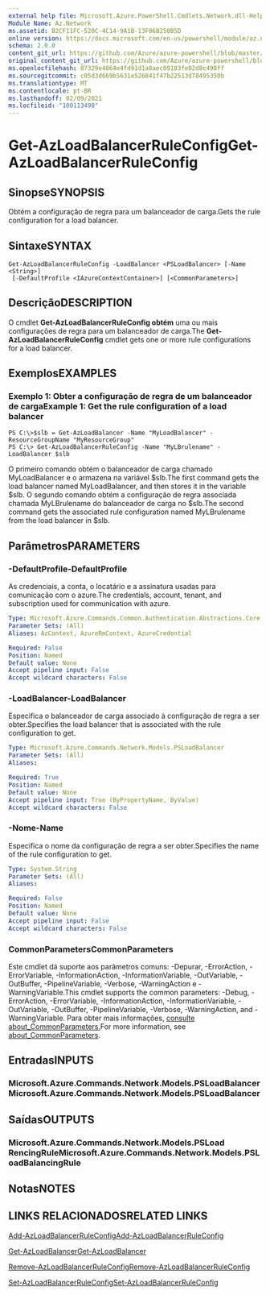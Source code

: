 ```yaml
---
external help file: Microsoft.Azure.PowerShell.Cmdlets.Network.dll-Help.xml
Module Name: Az.Network
ms.assetid: B2CF11FC-520C-4C14-9A1B-13F06B250B5D
online version: https://docs.microsoft.com/en-us/powershell/module/az.network/get-azloadbalancerruleconfig
schema: 2.0.0
content_git_url: https://github.com/Azure/azure-powershell/blob/master/src/Network/Network/help/Get-AzLoadBalancerRuleConfig.md
original_content_git_url: https://github.com/Azure/azure-powershell/blob/master/src/Network/Network/help/Get-AzLoadBalancerRuleConfig.md
ms.openlocfilehash: 87329e4864e4fd91d1a8aec09183fe02d8c498ff
ms.sourcegitcommit: c05d3d669b5631e526841f47b22513d78495350b
ms.translationtype: MT
ms.contentlocale: pt-BR
ms.lasthandoff: 02/09/2021
ms.locfileid: "100113498"
---
```

# <span data-ttu-id="55ce3-101">Get-AzLoadBalancerRuleConfig</span><span class="sxs-lookup"><span data-stu-id="55ce3-101">Get-AzLoadBalancerRuleConfig</span></span>

## <span data-ttu-id="55ce3-102">Sinopse</span><span class="sxs-lookup"><span data-stu-id="55ce3-102">SYNOPSIS</span></span>
<span data-ttu-id="55ce3-103">Obtém a configuração de regra para um balanceador de carga.</span><span class="sxs-lookup"><span data-stu-id="55ce3-103">Gets the rule configuration for a load balancer.</span></span>

## <span data-ttu-id="55ce3-104">Sintaxe</span><span class="sxs-lookup"><span data-stu-id="55ce3-104">SYNTAX</span></span>

```
Get-AzLoadBalancerRuleConfig -LoadBalancer <PSLoadBalancer> [-Name <String>]
 [-DefaultProfile <IAzureContextContainer>] [<CommonParameters>]
```

## <span data-ttu-id="55ce3-105">Descrição</span><span class="sxs-lookup"><span data-stu-id="55ce3-105">DESCRIPTION</span></span>
<span data-ttu-id="55ce3-106">O cmdlet **Get-AzLoadBalancerRuleConfig obtém** uma ou mais configurações de regra para um balanceador de carga.</span><span class="sxs-lookup"><span data-stu-id="55ce3-106">The **Get-AzLoadBalancerRuleConfig** cmdlet gets one or more rule configurations for a load balancer.</span></span>

## <span data-ttu-id="55ce3-107">Exemplos</span><span class="sxs-lookup"><span data-stu-id="55ce3-107">EXAMPLES</span></span>

### <span data-ttu-id="55ce3-108">Exemplo 1: Obter a configuração de regra de um balanceador de carga</span><span class="sxs-lookup"><span data-stu-id="55ce3-108">Example 1: Get the rule configuration of a load balancer</span></span>
```
PS C:\>$slb = Get-AzLoadBalancer -Name "MyLoadBalancer" -ResourceGroupName "MyResourceGroup"
PS C:\> Get-AzLoadBalancerRuleConfig -Name "MyLBrulename" -LoadBalancer $slb
```

<span data-ttu-id="55ce3-109">O primeiro comando obtém o balanceador de carga chamado MyLoadBalancer e o armazena na variável $slb.</span><span class="sxs-lookup"><span data-stu-id="55ce3-109">The first command gets the load balancer named MyLoadBalancer, and then stores it in the variable $slb.</span></span>
<span data-ttu-id="55ce3-110">O segundo comando obtém a configuração de regra associada chamada MyLBrulename do balanceador de carga no $slb.</span><span class="sxs-lookup"><span data-stu-id="55ce3-110">The second command gets the associated rule configuration named MyLBrulename from the load balancer in $slb.</span></span>

## <span data-ttu-id="55ce3-111">Parâmetros</span><span class="sxs-lookup"><span data-stu-id="55ce3-111">PARAMETERS</span></span>

### <span data-ttu-id="55ce3-112">-DefaultProfile</span><span class="sxs-lookup"><span data-stu-id="55ce3-112">-DefaultProfile</span></span>
<span data-ttu-id="55ce3-113">As credenciais, a conta, o locatário e a assinatura usadas para comunicação com o azure.</span><span class="sxs-lookup"><span data-stu-id="55ce3-113">The credentials, account, tenant, and subscription used for communication with azure.</span></span>

```yaml
Type: Microsoft.Azure.Commands.Common.Authentication.Abstractions.Core.IAzureContextContainer
Parameter Sets: (All)
Aliases: AzContext, AzureRmContext, AzureCredential

Required: False
Position: Named
Default value: None
Accept pipeline input: False
Accept wildcard characters: False
```

### <span data-ttu-id="55ce3-114">-LoadBalancer</span><span class="sxs-lookup"><span data-stu-id="55ce3-114">-LoadBalancer</span></span>
<span data-ttu-id="55ce3-115">Especifica o balanceador de carga associado à configuração de regra a ser obter.</span><span class="sxs-lookup"><span data-stu-id="55ce3-115">Specifies the load balancer that is associated with the rule configuration to get.</span></span>

```yaml
Type: Microsoft.Azure.Commands.Network.Models.PSLoadBalancer
Parameter Sets: (All)
Aliases:

Required: True
Position: Named
Default value: None
Accept pipeline input: True (ByPropertyName, ByValue)
Accept wildcard characters: False
```

### <span data-ttu-id="55ce3-116">-Nome</span><span class="sxs-lookup"><span data-stu-id="55ce3-116">-Name</span></span>
<span data-ttu-id="55ce3-117">Especifica o nome da configuração de regra a ser obter.</span><span class="sxs-lookup"><span data-stu-id="55ce3-117">Specifies the name of the rule configuration to get.</span></span>

```yaml
Type: System.String
Parameter Sets: (All)
Aliases:

Required: False
Position: Named
Default value: None
Accept pipeline input: False
Accept wildcard characters: False
```

### <span data-ttu-id="55ce3-118">CommonParameters</span><span class="sxs-lookup"><span data-stu-id="55ce3-118">CommonParameters</span></span>
<span data-ttu-id="55ce3-119">Este cmdlet dá suporte aos parâmetros comuns: -Depurar, -ErrorAction, -ErrorVariable, -InformationAction, -InformationVariable, -OutVariable, -OutBuffer, -PipelineVariable, -Verbose, -WarningAction e -WarningVariable.</span><span class="sxs-lookup"><span data-stu-id="55ce3-119">This cmdlet supports the common parameters: -Debug, -ErrorAction, -ErrorVariable, -InformationAction, -InformationVariable, -OutVariable, -OutBuffer, -PipelineVariable, -Verbose, -WarningAction, and -WarningVariable.</span></span> <span data-ttu-id="55ce3-120">Para obter mais informações, [consulte about_CommonParameters.](http://go.microsoft.com/fwlink/?LinkID=113216)</span><span class="sxs-lookup"><span data-stu-id="55ce3-120">For more information, see [about_CommonParameters](http://go.microsoft.com/fwlink/?LinkID=113216).</span></span>

## <span data-ttu-id="55ce3-121">Entradas</span><span class="sxs-lookup"><span data-stu-id="55ce3-121">INPUTS</span></span>

### <span data-ttu-id="55ce3-122">Microsoft.Azure.Commands.Network.Models.PSLoadBalancer</span><span class="sxs-lookup"><span data-stu-id="55ce3-122">Microsoft.Azure.Commands.Network.Models.PSLoadBalancer</span></span>

## <span data-ttu-id="55ce3-123">Saídas</span><span class="sxs-lookup"><span data-stu-id="55ce3-123">OUTPUTS</span></span>

### <span data-ttu-id="55ce3-124">Microsoft.Azure.Commands.Network.Models.PSLoad RencingRule</span><span class="sxs-lookup"><span data-stu-id="55ce3-124">Microsoft.Azure.Commands.Network.Models.PSLoadBalancingRule</span></span>

## <span data-ttu-id="55ce3-125">Notas</span><span class="sxs-lookup"><span data-stu-id="55ce3-125">NOTES</span></span>

## <span data-ttu-id="55ce3-126">LINKS RELACIONADOS</span><span class="sxs-lookup"><span data-stu-id="55ce3-126">RELATED LINKS</span></span>

[<span data-ttu-id="55ce3-127">Add-AzLoadBalancerRuleConfig</span><span class="sxs-lookup"><span data-stu-id="55ce3-127">Add-AzLoadBalancerRuleConfig</span></span>](./Add-AzLoadBalancerRuleConfig.md)

[<span data-ttu-id="55ce3-128">Get-AzLoadBalancer</span><span class="sxs-lookup"><span data-stu-id="55ce3-128">Get-AzLoadBalancer</span></span>](./Get-AzLoadBalancer.md)

[<span data-ttu-id="55ce3-129">Remove-AzLoadBalancerRuleConfig</span><span class="sxs-lookup"><span data-stu-id="55ce3-129">Remove-AzLoadBalancerRuleConfig</span></span>](./Remove-AzLoadBalancerRuleConfig.md)

[<span data-ttu-id="55ce3-130">Set-AzLoadBalancerRuleConfig</span><span class="sxs-lookup"><span data-stu-id="55ce3-130">Set-AzLoadBalancerRuleConfig</span></span>](./Set-AzLoadBalancerRuleConfig.md)


